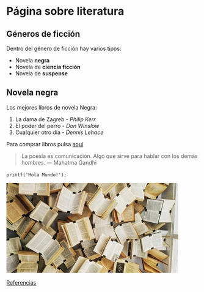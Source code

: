 # Página sobre literatura
## Géneros de ficción
Dentro del género de ficción hay varios tipos:

- Novela **negra**
- Novela de **ciencia ficción**
- Novela de **suspense**

## Novela negra
Los mejores libros de novela Negra:

1. La dama de Zagreb - *Philip Kerr*
2. El poder del perro - *Don Winslow*
3. Cualquier otro día - *Dennis Lehace*

Para comprar libros pulsa [aquí](https://www.casadellibro.com)

> La poesía es comunicación. Algo que sirve para hablar con los demás hombres.  — Mahatma Gandhi

`printf('Hola Mundo!');`

![Foto de libros](books.jpg)

[Referencias](referencias.md)
